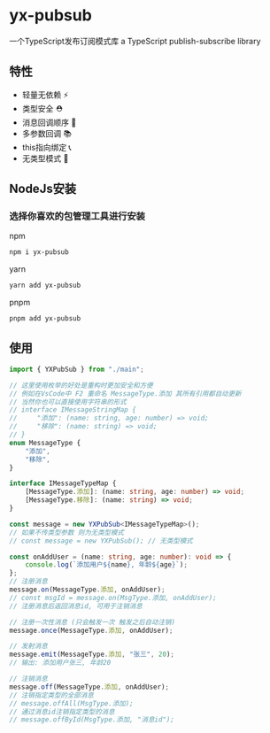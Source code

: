 # yx-pubsub
一个TypeScript发布订阅模式库
a TypeScript publish-subscribe library

## 特性
- 轻量无依赖 ⚡
- 类型安全 ⛑️
- 消息回调顺序 💌
- 多参数回调 📚
- this指向绑定 📞
- 无类型模式 🚀

## NodeJs安装
### 选择你喜欢的包管理工具进行安装
npm
```bash
npm i yx-pubsub
```
yarn
```bash
yarn add yx-pubsub
```
pnpm
```bash
pnpm add yx-pubsub
```

## 使用
```typescript
import { YXPubSub } from "./main";

// 这里使用枚举的好处是重构时更加安全和方便
// 例如在VsCode中 F2 重命名 MessageType.添加 其所有引用都自动更新
// 当然你也可以直接使用字符串的形式
// interface IMessageStringMap {
//     "添加": (name: string, age: number) => void;
//     "移除": (name: string) => void;
// }
enum MessageType {
    "添加",
    "移除",
}

interface IMessageTypeMap {
    [MessageType.添加]: (name: string, age: number) => void;
    [MessageType.移除]: (name: string) => void;
}

const message = new YXPubSub<IMessageTypeMap>();
// 如果不传类型参数 则为无类型模式
// const message = new YXPubSub(); // 无类型模式

const onAddUser = (name: string, age: number): void => {
    console.log(`添加用户${name}, 年龄${age}`);
};
// 注册消息
message.on(MessageType.添加, onAddUser);
// const msgId = message.on(MsgType.添加, onAddUser);
// 注册消息后返回消息id, 可用于注销消息

// 注册一次性消息 (只会触发一次 触发之后自动注销)
message.once(MessageType.添加, onAddUser);

// 发射消息
message.emit(MessageType.添加, "张三", 20);
// 输出: 添加用户张三, 年龄20

// 注销消息
message.off(MessageType.添加, onAddUser);
// 注销指定类型的全部消息
// message.offAll(MsgType.添加);
// 通过消息id注销指定类型的消息
// message.offById(MsgType.添加, "消息id");

```